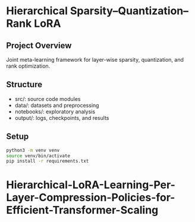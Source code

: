 # Hierarchical Sparsity–Quantization–Rank LoRA

## Project Overview
Joint meta-learning framework for layer-wise sparsity, quantization, and rank optimization.

## Structure
- src/: source code modules  
- data/: datasets and preprocessing  
- notebooks/: exploratory analysis  
- output/: logs, checkpoints, and results

## Setup
```bash
python3 -m venv venv
source venv/bin/activate
pip install -r requirements.txt
```
# Hierarchical-LoRA-Learning-Per-Layer-Compression-Policies-for-Efficient-Transformer-Scaling
